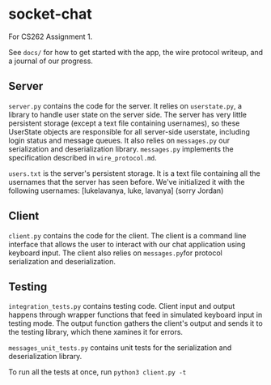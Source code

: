 # socket-chat

For CS262 Assignment 1.

See `docs/` for how to get started with the app, the wire protocol writeup, and a journal of our progress.

## Server

`server.py` contains the code for the server. It relies on `userstate.py`, a library to handle user state on the server side.
The server has very little persistent storage (except a text file containing usernames), so these UserState objects are 
responsible for all server-side userstate, including login status and message queues. It also relies on `messages.py` our 
serialization and deserialization library. `messages.py` implements the specification described in `wire_protocol.md`. 

`users.txt` is the server's persistent storage. It is a text file containing all the usernames that the server has seen 
before. We've initialized it with the following usernames: [lukelavanya, luke, lavanya] (sorry Jordan)

## Client 

`client.py` contains the code for the client. The client is a command line interface that allows the user to interact 
with our chat application using keyboard input. The client also relies on `messages.py`for protocol serialization and deserialization.

## Testing

`integration_tests.py` contains testing code. Client input and output happens through wrapper functions that feed in 
simulated keyboard input in testing mode. The output function gathers the client's output and sends it to the testing
library, which thene xamines it for errors. 

`messages_unit_tests.py` contains unit tests for the serialization and deserialization library. 

To run all the tests at once, run `python3 client.py -t`
